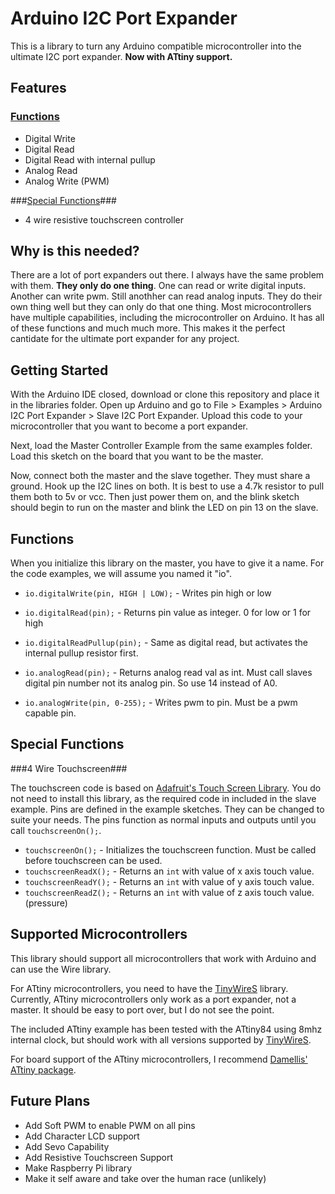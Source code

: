 # Arduino I2C Port Expander #

This is a library to turn any Arduino compatible microcontroller into the ultimate I2C port expander. **Now with ATtiny support.**

## Features  ##
### [Functions](#functions) ###

- Digital Write
- Digital Read
- Digital Read with internal pullup
- Analog Read
- Analog Write (PWM)

###[Special Functions](#special-functions)###

- 4 wire resistive touchscreen controller

## Why is this needed? ##

There are a lot of port expanders out there. I always have the same problem with them. **They only do one thing**. One can read or write digital inputs. Another can write pwm. Still anothher can read analog inputs. They do their own thing well but they can only do that one thing. Most microcontrollers have multiple capabilities, including the microcontroller on Arduino. It has all of these functions and much much more. This makes it the perfect cantidate for the ultimate port expander for any project.


## Getting Started ##

With the Arduino IDE closed, download or clone this repository and place it in the libraries folder. Open up Arduino and go to File > Examples > Arduino I2C Port Expander > Slave I2C Port Expander. Upload this code to your microcontroller that you want to become a port expander. 

Next, load the Master Controller Example from the same examples folder. Load this sketch on the board that you want to be the master. 

Now, connect both the master and the slave together. They must share a ground. Hook up the I2C lines on both. It is best to use a 4.7k resistor to pull them both to 5v or vcc. Then just power them on, and the blink sketch should begin to run on the master and blink the LED on pin 13 on the slave. 

## Functions ##

When you initialize this library on the master, you have to give it a name. For the code examples, we will assume you named it "io".

- `io.digitalWrite(pin, HIGH | LOW);` - Writes pin high or low

- `io.digitalRead(pin);` - Returns pin value as integer. 0 for low or 1 for high

- `io.digitalReadPullup(pin);` - Same as digital read, but activates the  internal pullup resistor first. 

- `io.analogRead(pin);` - Returns analog read val as int. Must call slaves digital pin number not its analog pin. So use 14 instead of A0.

- `io.analogWrite(pin, 0-255);` - Writes pwm to pin. Must be a pwm capable pin. 

## Special Functions ##

###4 Wire Touchscreen###

The touchscreen code is based on [Adafruit's Touch Screen Library](https://github.com/adafruit/Touch-Screen-Library). You do not need to install this library, as the required code in included in the slave example. Pins are defined in the example sketches. They can be changed to suite your needs. The pins function as normal inputs and outputs until you call `touchscreenOn();`.

- `touchscreenOn();` - Initializes the touchscreen function. Must be called before touchscreen can be used. 
- `touchscreenReadX();` - Returns an `int` with value of x axis touch value.
- `touchscreenReadY();` - Returns an `int` with value of y axis touch value.
- `touchscreenReadZ();` - Returns an `int` with value of z axis touch value. (pressure)

## Supported Microcontrollers ##

This library should support all microcontrollers that work with Arduino and can use the Wire library. 

For ATtiny microcontrollers, you need to have the [TinyWireS](https://github.com/rambo/TinyWire "TinyWireS") library. Currently, ATtiny microcontrollers only work as a port expander, not a master. It should be easy to port over, but I do not see the point.

The included ATtiny example has been tested with the ATtiny84 using 8mhz internal clock, but should work with all versions supported by [TinyWireS](https://github.com/rambo/TinyWire "TinyWireS").

For board support of the ATtiny microcontrollers, I recommend [Damellis' ATtiny package](https://github.com/damellis/attiny/ "Damellis' ATtiny package").

## Future Plans ##
- Add Soft PWM to enable PWM on all pins
- Add Character LCD support
- Add Sevo Capability
- Add Resistive Touchscreen Support
- Make Raspberry Pi library
- Make it self aware and take over the human race (unlikely)
